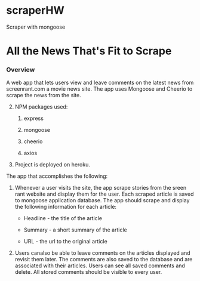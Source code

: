 # scraperHW
Scraper with mongoose
# All the News That's Fit to Scrape

### Overview

A web app that lets users view and leave comments on the latest news from screenrant.com a movie news site. The app uses Mongoose and Cheerio to scrape the news from the site.

2. NPM packages used:

   1. express

   2. mongoose

   3. cheerio

   4. axios


3. Project is deployed on heroku.

The app that accomplishes the following:

  1. Whenever a user visits the site, the app scrape stories from the sreen rant website and display them for the user. Each scraped article is saved to mongoose application database. The app should scrape and display the following information for each article:

     * Headline - the title of the article

     * Summary - a short summary of the article

     * URL - the url to the original article


  2. Users canalso be able to leave comments on the articles displayed and revisit them later. The comments are also saved to the database and are associated with their articles. Users can see all saved comments and delete. All stored comments should be visible to every user.

